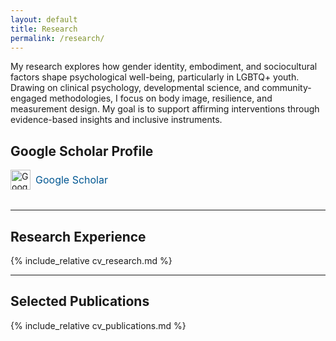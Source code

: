 ```yaml
---
layout: default
title: Research
permalink: /research/
---
```



My research explores how gender identity, embodiment, and sociocultural factors shape psychological well-being, particularly in LGBTQ+ youth. Drawing on clinical psychology, developmental science, and community-engaged methodologies, I focus on body image, resilience, and measurement design. My goal is to support affirming interventions through evidence-based insights and inclusive instruments.

## Google Scholar Profile

<div class="scholar-profile" style="margin-bottom: 2rem; display: flex; align-items: center;">
  <a href="https://scholar.google.com/citations?user=eGQIUA8AAAAJ&hl=en"
     target="_blank"
     rel="noopener"
     aria-label="Samuel Marsán Pérez on Google Scholar"
     style="display: inline-flex; align-items: center; text-decoration: none;">
    <img src="{{ '/assets/icons/google-scholar.svg' | relative_url }}"
         alt="Google Scholar icon"
         class="social-icon"
         style="height: 32px;" />
    <span style="margin-left: 0.5rem; font-size: 1rem; color: #005792;">Google Scholar</span>
  </a>
</div>

___

## Research Experience

{% include_relative cv_research.md %}

---

## Selected Publications

{% include_relative cv_publications.md %}
